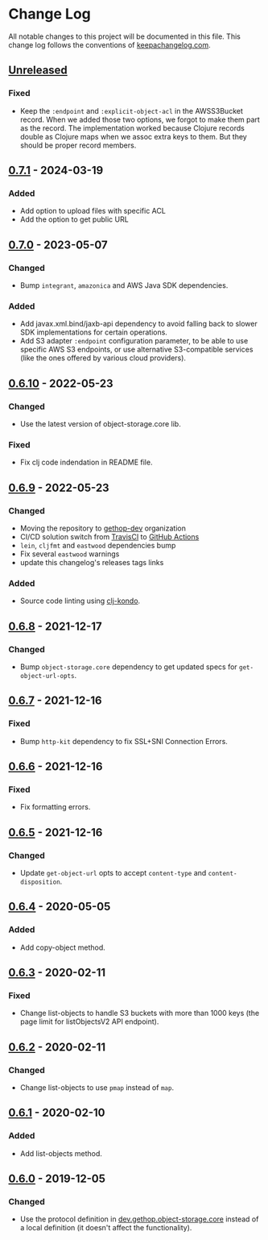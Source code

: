 # Change Log
All notable changes to this project will be documented in this
file. This change log follows the conventions of
[keepachangelog.com](http://keepachangelog.com/).

## [Unreleased]
### Fixed
- Keep the `:endpoint` and `:explicit-object-acl` in the AWSS3Bucket record. When we added those two options, we forgot to make them part as the record. The implementation worked because Clojure records double as Clojure maps when we assoc extra keys to them. But they should be proper record members.

## [0.7.1] - 2024-03-19
### Added
- Add option to upload files with specific ACL
- Add the option to get public URL

## [0.7.0] - 2023-05-07
### Changed
- Bump `integrant`, `amazonica` and AWS Java SDK dependencies.

### Added
- Add javax.xml.bind/jaxb-api dependency to avoid falling back to slower SDK implementations for certain operations.
- Add S3 adapter `:endpoint` configuration parameter, to be able to use specific AWS S3 endpoints, or use alternative S3-compatible services (like the ones offered by various cloud providers).

## [0.6.10] - 2022-05-23
### Changed
- Use the latest version of object-storage.core lib.

### Fixed
- Fix clj code indendation in README file.

## [0.6.9] - 2022-05-23
### Changed
- Moving the repository to [gethop-dev](https://github.com/gethop-dev) organization
- CI/CD solution switch from [TravisCI](https://travis-ci.org/) to [GitHub Actions](Ihttps://github.com/features/actions)
- `lein`, `cljfmt` and `eastwood` dependencies bump
- Fix several `eastwood` warnings
- update this changelog's releases tags links

### Added
- Source code linting using [clj-kondo](https://github.com/clj-kondo/clj-kondo).

## [0.6.8] - 2021-12-17
### Changed
- Bump `object-storage.core` dependency to get updated specs for `get-object-url-opts`.

## [0.6.7] - 2021-12-16
### Fixed
- Bump `http-kit` dependency to fix SSL+SNI Connection Errors.

## [0.6.6] - 2021-12-16
### Fixed
- Fix formatting errors.

## [0.6.5] - 2021-12-16
### Changed
- Update `get-object-url` opts to accept `content-type` and `content-disposition`.

## [0.6.4] - 2020-05-05
### Added
- Add copy-object method.

## [0.6.3] - 2020-02-11
### Fixed
- Change list-objects to handle S3 buckets with more than 1000 keys (the page limit for listObjectsV2 API endpoint).

## [0.6.2] - 2020-02-11
### Changed
- Change list-objects to use `pmap` instead of `map`.

## [0.6.1] - 2020-02-10
### Added
- Add list-objects method.

## [0.6.0] - 2019-12-05
### Changed
- Use the protocol definition in [dev.gethop.object-storage.core](https://github.com/gethop-dev/object-storage.core) instead of a local definition (it doesn't affect the functionality).

[Unreleased]: https://github.com/gethop-dev/object-storage.s3/compare/v0.7.1...HEAD
[0.7.1]: https://github.com/gethop-dev/object-storage.s3/releases/tag/v0.7.1
[0.7.0]: https://github.com/gethop-dev/object-storage.s3/releases/tag/v0.7.0
[0.6.10]: https://github.com/gethop-dev/object-storage.s3/releases/tag/v0.6.10
[0.6.9]: https://github.com/gethop-dev/object-storage.s3/releases/tag/v0.6.9
[0.6.8]: https://github.com/gethop-dev/object-storage.s3/releases/tag/v0.6.8
[0.6.7]: https://github.com/gethop-dev/object-storage.s3/releases/tag/v0.6.7
[0.6.6]: https://github.com/gethop-dev/object-storage.s3/releases/tag/v0.6.6
[0.6.5]: https://github.com/gethop-dev/object-storage.s3/releases/tag/v0.6.5
[0.6.4]: https://github.com/gethop-dev/object-storage.s3/releases/tag/v0.6.4
[0.6.3]: https://github.com/gethop-dev/object-storage.s3/releases/tag/v0.6.3
[0.6.2]: https://github.com/gethop-dev/object-storage.s3/releases/tag/v0.6.2
[0.6.1]: https://github.com/gethop-dev/object-storage.s3/releases/tag/v0.6.1
[0.6.0]: https://github.com/gethop-dev/object-storage.s3/releases/tag/v0.6.0
